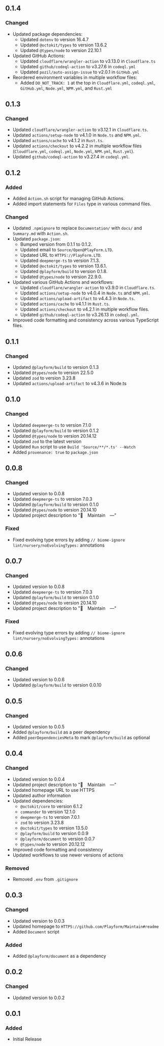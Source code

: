 ## 0.1.4

### Changed

- Updated package dependencies:
    - Updated `dotenv` to version 16.4.7
    - Updated `@octokit/types` to version 13.6.2
    - Updated `@types/node` to version 22.10.1
- Updated GitHub Actions:
    - Updated `cloudflare/wrangler-action` to v3.13.0 in `Cloudflare.ts`
    - Updated `github/codeql-action` to v3.27.6 in `codeql.yml`
    - Updated `pozil/auto-assign-issue` to v2.0.1 in `GitHub.yml`
- Reordered environment variables in multiple workflow files:
    - Added `DO_NOT_TRACK: 1` at the top in `Cloudflare.yml`, `codeql.yml`,
      `GitHub.yml`, `Node.yml`, `NPM.yml`, and `Rust.yml`

## 0.1.3

### Changed

- Updated `cloudflare/wrangler-action` to v3.12.1 in `Cloudflare.ts`.
- Updated `actions/setup-node` to v4.1.0 in `Node.ts` and `NPM.yml`.
- Updated `actions/cache` to v4.1.2 in `Rust.ts`.
- Updated `actions/checkout` to v4.2.2 in multiple workflow files
  (`Cloudflare.yml`, `codeql.yml`, `Node.yml`, `NPM.yml`, `Rust.yml`).
- Updated `github/codeql-action` to v3.27.4 in `codeql.yml`.

## 0.1.2

### Added

- Added `Action.sh` script for managing GitHub Actions.
- Added import statements for `Files` type in various command files.

### Changed

- Updated `.npmignore` to replace `Documentation/` with `docs/` and `Summary.md`
  with `Action.sh`.
- Updated `package.json`:
    - Bumped version from 0.1.1 to 0.1.2.
    - Updated email to `Source/Open@PlayForm.LTD`.
    - Updated URL to `HTTPS://PlayForm.LTD`.
    - Updated `deepmerge-ts` to version 7.1.3.
    - Updated `@octokit/types` to version 13.6.1.
    - Updated `@playform/build` to version 0.1.8.
    - Updated `@types/node` to version 22.9.0.
- Updated various GitHub Actions and workflows:
    - Updated `cloudflare/wrangler-action` to v3.9.0 in `Cloudflare.ts`.
    - Updated `actions/setup-node` to v4.0.4 in `Node.ts` and `NPM.yml`.
    - Updated `actions/upload-artifact` to v4.4.3 in `Node.ts`.
    - Updated `actions/cache` to v4.1.1 in `Rust.ts`.
    - Updated `actions/checkout` to v4.2.1 in multiple workflow files.
    - Updated `github/codeql-action` to v3.26.13 in `codeql.yml`.
- Improved code formatting and consistency across various TypeScript files.

## 0.1.1

### Changed

- Updated `@playform/build` to version 0.1.3
- Updated `@types/node` to version 22.5.0
- Updated `zod` to version 3.23.8
- Updated `actions/upload-artifact` to v4.3.6 in Node.ts

## 0.1.0

### Changed

- Updated `deepmerge-ts` to version 7.1.0
- Updated `@playform/build` to version 0.1.2
- Updated `@types/node` to version 20.14.12
- Updated `zod` to the latest version
- Updated `Run` script to use `Build 'Source/**/*.ts' --Watch`
- Added `provenance: true` to `package.json`

## 0.0.8

### Changed

- Updated version to 0.0.8
- Updated `deepmerge-ts` to version 7.0.3
- Updated `@playform/build` to version 0.1.0
- Updated `@types/node` to version 20.14.10
- Updated project description to "🔧 Maintain —"

### Fixed

- Fixed evolving type errors by adding
  `// biome-ignore lint/nursery/noEvolvingTypes:` annotations

## 0.0.7

### Changed

- Updated version to 0.0.8
- Updated `deepmerge-ts` to version 7.0.3
- Updated `@playform/build` to version 0.1.0
- Updated `@types/node` to version 20.14.10
- Updated project description to "🔧 Maintain —"

### Fixed

- Fixed evolving type errors by adding
  `// biome-ignore lint/nursery/noEvolvingTypes:` annotations

## 0.0.6

### Changed

- Updated version to 0.0.6
- Updated `@playform/build` to version 0.0.10

## 0.0.5

### Changed

- Updated version to 0.0.5
- Added `@playform/build` as a peer dependency
- Added `peerDependenciesMeta` to mark `@playform/build` as optional

## 0.0.4

### Changed

- Updated version to 0.0.4
- Updated project description to "🔧 Maintain —"
- Updated homepage URL to use HTTPS
- Updated author information
- Updated dependencies:
    - `@octokit/core` to version 6.1.2
    - `commander` to version 12.1.0
    - `deepmerge-ts` to version 7.0.1
    - `zod` to version 3.23.8
    - `@octokit/types` to version 13.5.0
    - `@playform/build` to version 0.0.9
    - `@playform/document` to version 0.0.7
    - `@types/node` to version 20.12.12
- Improved code formatting and consistency
- Updated workflows to use newer versions of actions

### Removed

- Removed `.env` from `.gitignore`

## 0.0.3

### Changed

- Updated version to 0.0.3
- Updated homepage to `HTTPS://github.com/Playform/Maintain#readme`
- Added `Document` script

### Added

- Added `@playform/document` as a dependency

## 0.0.2

### Changed

- Updated version to 0.0.2

## 0.0.1

### Added

- Initial Release
